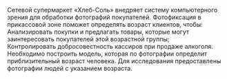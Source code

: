 Сетевой супермаркет «Хлеб-Соль» внедряет систему компьютерного зрения для обработки фотографий покупателей. Фотофиксация в прикассовой зоне поможет определять возраст клиентов, чтобы:  
Анализировать покупки и предлагать товары, которые могут заинтересовать покупателей этой возрастной группы;  
Контролировать добросовестность кассиров при продаже алкоголя.   
Необходимо построить модель, которая по фотографии определит приблизительный возраст человека. Для исследования предоставлены фотографии людей с указанием возраста.
